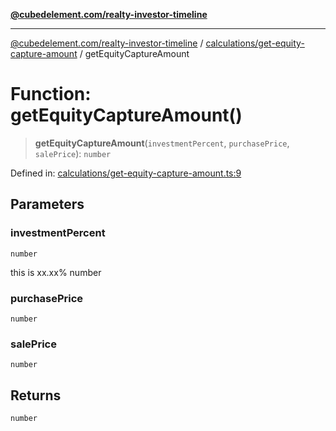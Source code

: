 [**@cubedelement.com/realty-investor-timeline**](../../../index.md)

---

[@cubedelement.com/realty-investor-timeline](../../../modules.md) / [calculations/get-equity-capture-amount](../index.md) / getEquityCaptureAmount

# Function: getEquityCaptureAmount()

> **getEquityCaptureAmount**(`investmentPercent`, `purchasePrice`, `salePrice`): `number`

Defined in: [calculations/get-equity-capture-amount.ts:9](https://github.com/kvernon/realty-investor-timeline/blob/cec7f590aef4aded8ee94008f5b37aa0db4daadd/src/calculations/get-equity-capture-amount.ts#L9)

## Parameters

### investmentPercent

`number`

this is xx.xx% number

### purchasePrice

`number`

### salePrice

`number`

## Returns

`number`

